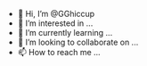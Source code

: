 - 👋 Hi, I’m @GGhiccup
- 👀 I’m interested in ...
- 🌱 I’m currently learning ...
- 💞️ I’m looking to collaborate on ...
- 📫 How to reach me ...

<!---
GGhiccup/GGhiccup is a ✨ special ✨ repository because its `README.md` (this file) appears on your GitHub profile.
You can click the Preview link to take a look at your changes.
--->
